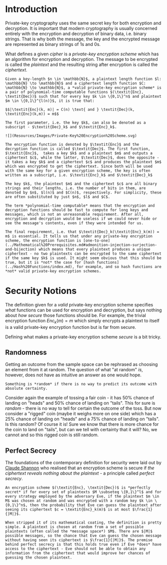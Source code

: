 # Introduction
Private-key cryptography uses the same secret key for both encryption and decryption. It is important that modern cryptography is usually concerned entirely with the encryption and decryption of binary data, i.e. binary strings. That is why both the message, the key and the encrypted message are represented as binary strings of 1s and 0s.

What defines a given *cipher* is a *private-key encryption scheme* which has an algorithm for encryption and decryption. The message to be encrypted is called the *plaintext* and the resulting string after encryption is called the *ciphertext*.

```admonish danger title="Formal Definition: Valid Private-Key Encryption Scheme"
Given a key-length $n \in \mathbb{N}$, a plaintext length function $l: \mathbb{N} \to \mathbb{N}$ and a ciphertext length function $C: \mathbb{N} \to \mathbb{N}$, a *valid private-key encryption scheme* is a pair of polynomial-time computable functions $(\textit{Enc}, \textit{Dec})$ such that for every key $k \in \{0,1\}^n$ and plaintext $m \in \{0,1\}^{l(n)}$, it is true that:

$$|\textit{Enc}(k, m)| = C(n) \text{ and } \textit{Dec}(k, \textit{Enc}(k,m)) = m$$

The first parameter, i.e. the key $k$, can also be denoted as a subscript - $\textit{Dec}_k$ and $\textit{Enc}_k$.

![](Resources/Images/Private-Key%20Encryption%20Scheme.svg)

```

```admonish tip title="Definition Breakdown"
The encryption function is denoted by $\textit{Enc}$ and the decryption function is called $\textit{Dec}$. The first function, $\textit{Enc}$,  takes a key $k$ and a plaintext $m$ and outputs a ciphertext $c$, while the latter, $\textit{Dec}$, does the opposite - it takes a key $k$ and a ciphertext $c$ and produces the plaintext $m$ which was encrypted to get the ciphertext. Since both will be used with the same key for a given encryption scheme, the key is often written as a subscript, i.e. $\textit{Enc}_k$ and $\textit{Dec}_k$

The key $k$, the plaintext $m$ and the ciphertext $c$ are all binary strings and their lengths, i.e. the number of bits in them, are denoted by $n$, $l(n)$ and $C(n)$, respectively. For simplicity, these are often substituted by just $n$, $l$ and $C$.

The term *polynomial-time computable* means that the encryption and decryption functions should be fast to compute for long keys and messages, which is not an unreasonable requirement. After all, encryption and decryption would be useless if we could never hide or see the message's contents, even if they were intended for us.

The final requirement, i.e. that $\textit{Dec}_k(\textit{Enc}_k(m)) = m$ is essential. It tells us that under any private-key encryption scheme, the encryption function is [one-to-one](../Mathematical%20Prerequisites.md#admonition-injection-surjection-and-bijection) which means that every plaintext produces a unique ciphertext - no two plaintexts can be encrypted to the same ciphertext if the same key $k$ is used. It might seem obvious that this should be true, but it is *not* the case for [hash functions](../Hash%20Functions/index.md), for example, and so hash functions are *not* valid private-key encryption schemes.
```

# Security Notions
The definition given for a *valid* private-key encryption scheme specifies *what* functions can be used for encryption and decryption, but says nothing about *how secure* those functions should be. For example, the trivial encryption function $\textit{Enc}_k(m) = m$ which simply encrypts a plaintext to itself is a valid private-key encryption function but is far from secure.

Defining what makes a private-key encryption scheme *secure* is a bit tricky. 

## Randomness
Getting an outcome from the sample space can be rephrased as choosing an element from it at random. The question of what "at random" *is*, however, does not have as intuitive an answer as one would hope. 

```danger title="Definition: \"Random\""
Something is *random* if there is no way to predict its outcome with absolute certainty.
```

Consider again the example of tossing a fair coin - it has 50% chance of landing on "heads" and 50% chance of landing on "tails". This for sure is *random* - there is no way to tell for certain the outcome of the toss. But now consider a "rigged" coin (maybe it weighs more on one side) which has a 25% chance of landing on "heads" and a 75% chance of landing on "tails". Is this random? Of course it is! Sure we know that there is more chance for the coin to land on "tails", but can we tell with certainty that it will? No, we cannot and so this rigged coin is still random.

## Perfect Secrecy
The foundations of the contemporary definition for security were laid out by [Claude Shannon](https://en.wikipedia.org/wiki/Claude_Shannon) who realised that an encryption scheme is secure if *the ciphertext reveals nothing about the plaintext* - a principle called *perfect secrecy*.

```admonish danger title="Formal Definition: Perfect Secrecy"
An encryption scheme $(\textit{Enc}, \textit{Dec})$ is *perfectly secret* if for every set of plaintexts $M \subseteq \{0,1\}^l$ and for every strategy employed by the adversary Eve, if the plaintext $m \in M$ was chosen at random and was encrypted with a random key $k \in \{0,1\}^n$, then the probability that Eve can guess the plaintext after seeing its ciphertext $c = \textit{Enc}_k(m)$ is at most $\frac{1}{|M|}$.
```

```admonish tip title="Definition Breakdown"
When stripped it of its mathematical coating, the definition is pretty simple. A plaintext is chosen at random from a set of possible plaintexts (often called the *message space*) $M$. There are $|M|$ possible messages, so the chance that Eve can guess the chosen message without having seen its ciphertext is $\frac{1}{|M|}$. The premise behind perfect secrecy is that this holds true even if Eve *does* have access to the ciphertext - Eve should not be able to obtain any information from the ciphertext that would improve her chances of guessing the chosen plaintext.
```